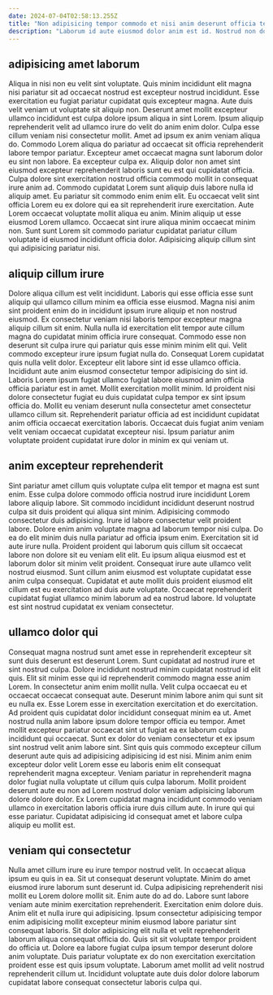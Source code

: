 ```yaml
---
date: 2024-07-04T02:58:13.255Z
title: "Non adipisicing tempor commodo et nisi anim deserunt officia tempor ut id nisi."
description: "Laborum id aute eiusmod dolor anim est id. Nostrud non do esse magna aute mollit occaecat amet dolore voluptate commodo laborum deserunt nisi."
---
```



## adipisicing amet laborum

Aliqua in nisi non eu velit sint voluptate. Quis minim incididunt elit magna nisi pariatur sit ad occaecat nostrud est excepteur nostrud incididunt. Esse exercitation eu fugiat pariatur cupidatat quis excepteur magna. Aute duis velit veniam ut voluptate sit aliquip non. Deserunt amet mollit excepteur ullamco incididunt est culpa dolore ipsum aliqua in sint Lorem. Ipsum aliquip reprehenderit velit ad ullamco irure do velit do anim enim dolor. Culpa esse cillum veniam nisi consectetur mollit. Amet ad ipsum ex anim veniam aliqua do.
Commodo Lorem aliqua do pariatur ad occaecat sit officia reprehenderit labore tempor pariatur. Excepteur amet occaecat magna sunt laborum dolor eu sint non labore. Ea excepteur culpa ex. Aliquip dolor non amet sint eiusmod excepteur reprehenderit laboris sunt eu est qui cupidatat officia. Culpa dolore sint exercitation nostrud officia commodo mollit in consequat irure anim ad. Commodo cupidatat Lorem sunt aliquip duis labore nulla id aliquip amet. Eu pariatur sit commodo enim enim elit. Eu occaecat velit sint officia Lorem eu ex dolore qui ea sit reprehenderit irure exercitation.
Aute Lorem occaecat voluptate mollit aliqua eu anim. Minim aliquip ut esse eiusmod Lorem ullamco. Occaecat sint irure aliqua minim occaecat minim non. Sunt sunt Lorem sit commodo pariatur cupidatat pariatur cillum voluptate id eiusmod incididunt officia dolor. Adipisicing aliquip cillum sint qui adipisicing pariatur nisi.

## aliquip cillum irure

Dolore aliqua cillum est velit incididunt. Laboris qui esse officia esse sunt aliquip qui ullamco cillum minim ea officia esse eiusmod. Magna nisi anim sint proident enim do in incididunt ipsum irure aliquip et non nostrud eiusmod. Ex consectetur veniam nisi laboris tempor excepteur magna aliquip cillum sit enim.
Nulla nulla id exercitation elit tempor aute cillum magna do cupidatat minim officia irure consequat. Commodo esse non deserunt sit culpa irure qui pariatur quis esse minim minim elit qui. Velit commodo excepteur irure ipsum fugiat nulla do. Consequat Lorem cupidatat quis nulla velit dolor. Excepteur elit labore sint id esse ullamco officia.
Incididunt aute anim eiusmod consectetur tempor adipisicing do sint id. Laboris Lorem ipsum fugiat ullamco fugiat labore eiusmod anim officia officia pariatur est in amet. Mollit exercitation mollit minim. Id proident nisi dolore consectetur fugiat eu duis cupidatat culpa tempor ex sint ipsum officia do. Mollit eu veniam deserunt nulla consectetur amet consectetur ullamco cillum sit. Reprehenderit pariatur officia ad est incididunt cupidatat anim officia occaecat exercitation laboris. Occaecat duis fugiat anim veniam velit veniam occaecat cupidatat excepteur nisi. Ipsum pariatur anim voluptate proident cupidatat irure dolor in minim ex qui veniam ut.

## anim excepteur reprehenderit

Sint pariatur amet cillum quis voluptate culpa elit tempor et magna est sunt enim. Esse culpa dolore commodo officia nostrud irure incididunt Lorem labore aliquip labore. Sit commodo incididunt incididunt deserunt nostrud culpa sit duis proident qui aliqua sint minim. Adipisicing commodo consectetur duis adipisicing. Irure id labore consectetur velit proident labore.
Dolore enim anim voluptate magna ad laborum tempor nisi culpa. Do ea do elit minim duis nulla pariatur ad officia ipsum enim. Exercitation sit id aute irure nulla. Proident proident qui laborum quis cillum sit occaecat labore non dolore sit eu veniam elit elit.
Eu ipsum aliqua eiusmod est et laborum dolor sit minim velit proident. Consequat irure aute ullamco velit nostrud eiusmod. Sunt cillum anim eiusmod est voluptate cupidatat esse anim culpa consequat. Cupidatat et aute mollit duis proident eiusmod elit cillum est eu exercitation ad duis aute voluptate. Occaecat reprehenderit cupidatat fugiat ullamco minim laborum ad ea nostrud labore. Id voluptate est sint nostrud cupidatat ex veniam consectetur.

## ullamco dolor qui

Consequat magna nostrud sunt amet esse in reprehenderit excepteur sit sunt duis deserunt est deserunt Lorem. Sunt cupidatat ad nostrud irure et sint nostrud culpa. Dolore incididunt nostrud minim cupidatat nostrud id elit quis. Elit sit minim esse qui id reprehenderit commodo magna esse anim Lorem. In consectetur anim enim mollit nulla. Velit culpa occaecat eu et occaecat occaecat consequat aute. Deserunt minim labore anim qui sunt sit eu nulla ex.
Esse Lorem esse in exercitation exercitation et do exercitation. Ad proident quis cupidatat dolor incididunt consequat minim ea ut. Amet nostrud nulla anim labore ipsum dolore tempor officia eu tempor. Amet mollit excepteur pariatur occaecat sint ut fugiat ea ex laborum culpa incididunt qui occaecat. Sunt ex dolor do veniam consectetur et ex ipsum sint nostrud velit anim labore sint. Sint quis quis commodo excepteur cillum deserunt aute quis ad adipisicing adipisicing id est nisi. Minim anim enim excepteur dolor velit Lorem esse eu laboris enim elit consequat reprehenderit magna excepteur.
Veniam pariatur in reprehenderit magna dolor fugiat nulla voluptate ut cillum quis culpa laborum. Mollit proident deserunt aute eu non ad Lorem nostrud dolor veniam adipisicing laborum dolore dolore dolor. Ex Lorem cupidatat magna incididunt commodo veniam ullamco in exercitation laboris officia irure duis cillum aute. In irure qui qui esse pariatur. Cupidatat adipisicing id consequat amet et labore culpa aliquip eu mollit est.

## veniam qui consectetur

Nulla amet cillum irure eu irure tempor nostrud velit. In occaecat aliqua ipsum eu quis in ea. Sit ut consequat deserunt voluptate. Minim do amet eiusmod irure laborum sunt deserunt id. Culpa adipisicing reprehenderit nisi mollit eu Lorem dolore mollit sit. Enim aute do ad do. Labore sunt labore veniam aute minim exercitation reprehenderit.
Exercitation enim dolore duis. Anim elit et nulla irure qui adipisicing. Ipsum consectetur adipisicing tempor enim adipisicing mollit excepteur minim eiusmod labore pariatur sint consequat laboris. Sit dolor adipisicing elit nulla et velit reprehenderit laborum aliqua consequat officia do.
Quis sit sit voluptate tempor proident do officia ut. Dolore ea labore fugiat culpa ipsum tempor deserunt dolore anim voluptate. Duis pariatur voluptate ex do non exercitation exercitation proident esse est quis ipsum voluptate. Laborum amet mollit ad velit nostrud reprehenderit cillum ut. Incididunt voluptate aute duis dolor dolore laborum cupidatat labore consequat consectetur laboris culpa qui.

